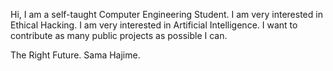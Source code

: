 Hi, I am a self-taught Computer Engineering Student.
I am very interested in Ethical Hacking.
I am very interested in Artificial Intelligence.
I want to contribute as many public projects as possible I can.

The Right Future.
Sama Hajime.
